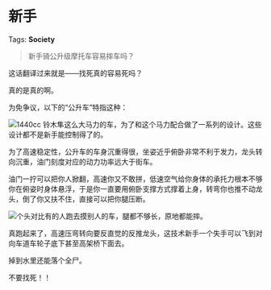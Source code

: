 # 新手

Tags: **Society**

> 新手骑公升级摩托车容易摔车吗？



这话翻译过来就是——找死真的容易死吗？

真的是真的啊。

为免争议，以下的“公升车”特指这种：

![](https://pica.zhimg.com/50/v2-9a04bc59f1cf5fe0db9131aeb029cf24_720w.jpg?source=1940ef5c)1440cc 铃木隼这么大马力的车，为了和这个马力配合做了一系列的设计。这些设计都不是新手能控制得了的。

为了高速稳定性，公升车的车身沉重得很，坐姿近乎俯卧非常不利于发力，龙头转向沉重，油门刻度对应的动力功率远大于街车。

油门一拧可以把你人掀翻，高速你又不敢拼，低速空气给你身体的承托力根本不够你在俯姿时身体悬浮，于是你一直要用俯卧支撑方式撑着上身，转弯你也推不动龙头，倒了你又扶不住，直接可以把你腿压断。

![](https://pic1.zhimg.com/50/v2-eac09476340d30be867ccc5066252c0c_720w.jpg?source=1940ef5c)个头对比有的人跑去摸别人的车，腿都不够长，原地都能摔。

真跑起来了，高速压弯转向要反直觉的反推龙头，这技术新手一个失手可以飞到对向车道车轮子底下甚至高架桥下面去。

掉到水里还能落个全尸。

不要找死！！



